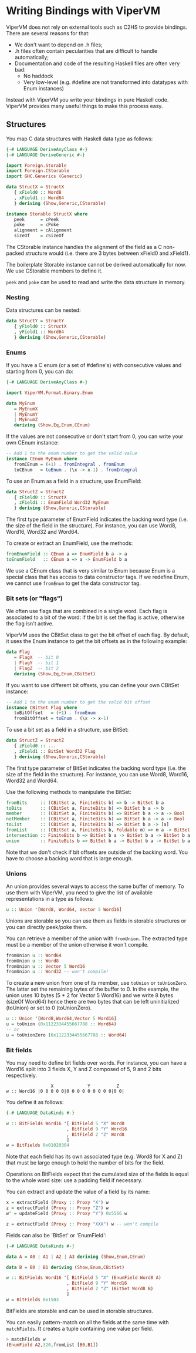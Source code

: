 # Writing Bindings with ViperVM

ViperVM does not rely on external tools such as C2HS to provide bindings. There
are several reasons for that:

* We don't want to depend on .h files;
* .h files often contain pecularities that are difficult to handle
  automatically;
* Documentation and code of the resulting Haskell files are often very bad:
    * No haddock
    * Very low-level (e.g. #define are not transformed into datatypes with Enum
      instances)

Instead with ViperVM you write your bindings in pure Haskell code. ViperVM
provides many useful things to make this process easy.

## Structures

You map C data structures with Haskell data type as follows:

```haskell
{-# LANGUAGE DeriveAnyClass #-}
{-# LANGUAGE DeriveGeneric #-}

import Foreign.Storable
import Foreign.CStorable
import GHC.Generics (Generic)

data StructX = StructX
   { xField0 :: Word8
   , xField1 :: Word64
   } deriving (Show,Generic,CStorable)

instance Storable StructX where
   peek      = cPeek
   poke      = cPoke
   alignment = cAlignment
   sizeOf    = cSizeOf
```

The CStorable instance handles the alignment of the field as a C non-packed
structure would (i.e. there are 3 bytes between xField0 and xField1).

The boilerplate Storable instance cannot be derived automatically for now. We
use CStorable members to define it.

`peek` and `poke` can be used to read and write the data structure in memory.

### Nesting

Data structures can be nested:

```haskell
data StructY = StructY
   { yField0 :: StructX
   , yField1 :: Word64
   } deriving (Show,Generic,CStorable)
```

### Enums

If you have a C enum (or a set of #define's) with consecutive values and
starting from 0, you can do:

```haskell
{-# LANGUAGE DeriveAnyClass #-}

import ViperVM.Format.Binary.Enum

data MyEnum
   = MyEnumX
   | MyEnumY
   | MyEnumZ
   deriving (Show,Eq,Enum,CEnum)
```

If the values are not consecutive or don't start from 0, you can write your own
CEnum instance:

```haskell
-- Add 1 to the enum number to get the valid value
instance CEnum MyEnum where
   fromCEnum = (+1) . fromIntegral . fromEnum
   toCEnum   = toEnum . (\x -> x-1) . fromIntegral
```

To use an Enum as a field in a structure, use EnumField:
```haskell
data StructZ = StructZ
   { zField0 :: StructX
   , zField1 :: EnumField Word32 MyEnum
   } deriving (Show,Generic,CStorable)
```

The first type parameter of EnumField indicates the backing word type (i.e. the
size of the field in the structure). For instance, you can use Word8, Word16,
Word32 and Word64.

To create or extract an EnumField, use the methods:

```haskell
fromEnumField :: CEnum a => EnumField b a -> a
toEnumField   :: CEnum a => a -> EnumField b a
```

We use a CEnum class that is very similar to Enum because Enum is a special
class that has access to data constructor tags. If we redefine Enum, we cannot
use `fromEnum` to get the data constructor tag.

### Bit sets (or "flags")

We often use flags that are combined in a single word. Each flag is associated
to a bit of the word: if the bit is set the flag is active, otherwise the flag
isn't active.

ViperVM uses the CBitSet class to get the bit offset of each flag. By default,
it uses the Enum instance to get the bit offsets as in the following example:

```haskell
data Flag
   = FlagX  -- bit 0
   | FlagY  -- bit 1
   | FlagZ  -- bit 2
   deriving (Show,Eq,Enum,CBitSet)
```

If you want to use different bit offsets, you can define your own CBitSet
instance:

```haskell
-- Add 1 to the enum number to get the valid bit offset
instance CBitSet Flag where
   toBitOffset   = (+1) . fromEnum
   fromBitOffset = toEnum . (\x -> x-1)
```

To use a bit set as a field in a structure, use BitSet:
```haskell
data StructZ = StructZ
   { zField0 :: ...
   , zField1 :: BitSet Word32 Flag
   } deriving (Show,Generic,CStorable)
```

The first type parameter of BitSet indicates the backing word type (i.e. the
size of the field in the structure). For instance, you can use Word8, Word16,
Word32 and Word64.

Use the following methods to manipulate the BitSet:

```haskell
fromBits     :: (CBitSet a, FiniteBits b) => b -> BitSet b a
toBits       :: (CBitSet a, FiniteBits b) => BitSet b a -> b
member       :: (CBitSet a, FiniteBits b) => BitSet b a -> a -> Bool
notMember    :: (CBitSet a, FiniteBits b) => BitSet b a -> a -> Bool
toList       :: (CBitSet a, FiniteBits b) => BitSet b a -> [a]
fromList     :: (CBitSet a, FiniteBits b, Foldable m) => m a -> BitSet b a
intersection :: FiniteBits b => BitSet b a -> BitSet b a -> BitSet b a
union        :: FiniteBits b => BitSet b a -> BitSet b a -> BitSet b a
```
 
Note that we don't check if bit offsets are outside of the backing word. You
have to choose a backing word that is large enough.

### Unions

An union provides several ways to access the same buffer of memory. To use them
with ViperVM, you need to give the list of available representations in a type
as follows:
```haskell
u :: Union '[Word8, Word64, Vector 5 Word16]
```

Unions are storable so you can use them as fields in storable structures or
you can directly peek/poke them.

You can retrieve a member of the union with `fromUnion`.  The extracted type
must be a member of the union otherwise it won't compile.
```haskell
fromUnion u :: Word64
fromUnion u :: Word8
fromUnion u :: Vector 5 Word16
fromUnion u :: Word32 -- won't compile!
```

To create a new union from one of its member, use `toUnion` or `toUnionZero`.
The latter set the remaining bytes of the buffer to 0. In the example, the union
uses 10 bytes (5 * 2 for Vector 5 Word16) and we write 8 bytes (sizeOf Word64)
hence there are two bytes that can be left uninitialized (toUnion) or set to 0
(toUnionZero).
```haskell
u :: Union '[Word8,Word64,Vector 5 Word16]
u = toUnion (0x1122334455667788 :: Word64)
-- or
u = toUnionZero (0x1122334455667788 :: Word64)
```


### Bit fields

You may need to define bit fields over words. For instance, you can
have a Word16 split into 3 fields X, Y and Z composed of 5, 9 and 2 bits
respectively.

                     X             Y          Z
    w :: Word16 |0 0 0 0 0|0 0 0 0 0 0 0 0 0|0 0|

You define it as follows:
```haskell
{-# LANGUAGE DataKinds #-}

w :: BitFields Word16 '[ BitField 5 "X" Word8 
                       , BitField 9 "Y" Word16
                       , BitField 2 "Z" Word8
                       ]
w = BitFields 0x01020304
```

Note that each field has its own associated type (e.g. Word8 for X and Z)
that must be large enough to hold the number of bits for the field.

Operations on BitFields expect that the cumulated size of the fields is equal
to the whole word size: use a padding field if necessary.

You can extract and update the value of a field by its name:

```haskell
x = extractField (Proxy :: Proxy "X") w
z = extractField (Proxy :: Proxy "Z") w
w' = updateField (Proxy :: Proxy "Y") 0x5566 w

z = extractField (Proxy :: Proxy "XXX") w -- won't compile
```

Fields can also be 'BitSet' or 'EnumField':
```haskell
{-# LANGUAGE DataKinds #-}

data A = A0 | A1 | A2 | A3 deriving (Show,Enum,CEnum)

data B = B0 | B1 deriving (Show,Enum,CBitSet)

w :: BitFields Word16 '[ BitField 5 "X" (EnumField Word8 A)
                       , BitField 9 "Y" Word16
                       , BitField 2 "Z" (BitSet Word8 B)
                       ]
w = BitFields 0x1503
```

BitFields are storable and can be used in storable structures.

You can easily pattern-match on all the fields at the same time with
`matchFields`. It creates a tuple containing one value per field.
```haskell
> matchFields w
(EnumField A2,320,fromList [B0,B1])
```
